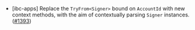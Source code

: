 - [ibc-apps] Replace the `TryFrom<Signer>` bound on `AccountId` with new
  context methods, with the aim of contextually parsing `Signer` instances.
  ([\#1393](https://github.com/cosmos/ibc-rs/pull/1393))